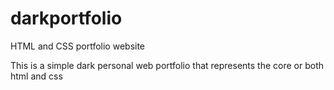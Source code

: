# darkportfolio
HTML and CSS portfolio website

This is a simple dark personal web portfolio that represents the core or both html and css
